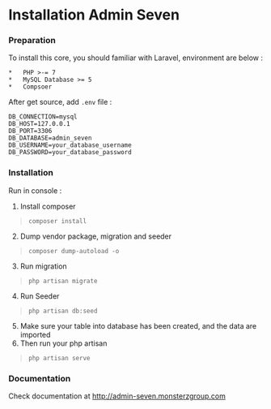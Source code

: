 # Installation Admin Seven


### Preparation
To install this core, you should familiar with Laravel, environment are below :
```
*   PHP >-= 7
*   MySQL Database >= 5
*   Compsoer
```

After get source, add `.env` file  :
```
DB_CONNECTION=mysql
DB_HOST=127.0.0.1
DB_PORT=3306
DB_DATABASE=admin_seven
DB_USERNAME=your_database_username
DB_PASSWORD=your_database_password
```



### Installation

Run in console :

1. Install composer
>  `composer install`

2. Dump vendor package, migration and seeder
> `composer dump-autoload -o`

3. Run migration
> `php artisan migrate`

4. Run Seeder
> `php artisan db:seed`

5. Make sure your table into database has been created, and the data are imported
6. Then run your php artisan 
> `php artisan serve`

### Documentation

Check documentation at http://admin-seven.monsterzgroup.com
